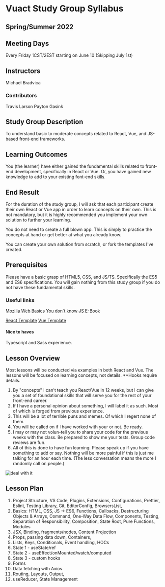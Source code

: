 # Vuact Study Group Syllabus

## Spring/Summer 2022

## Meeting Days

Every Friday 1CST/2EST starting on June 10 (Skipping July 1st)

## Instructors

Michael Bradvica

### Contributors

Travis Larson
Payton Gasink

## Study Group Description

To understand basic to moderate concepts related to React, Vue, and JS-based front-end frameworks.

## Learning Outcomes

You (the learner) have either gained the fundamental skills related to front-end development, specifically in React or Vue. Or, you have gained new knowledge to add to your existing font-end skills.

## End Result

For the duration of the study group, I will ask that each participant create their own React or Vue app in order to learn concepts on their own. This is not mandatory, but it is highly recommended you implement your own solution to further your learning.

You do not need to create a full blown app. This is simply to practice the concepts at hand or get better at what you already know.

You can create your own solution from scratch, or fork the templates I've created.

## Prerequisites

Please have a basic grasp of HTML5, CSS, and JS/TS. Specifically the ES5 and ES6 specifications. You will gain nothing from this study group if you do not have these fundamental skills.

### Useful links

[Mozilla Web Basics](https://developer.mozilla.org/en-US/docs/Learn/Getting_started_with_the_web)
[You don't know JS E-Book](https://github.com/getify/You-Dont-Know-JS)

[React Template](https://github.com/concept-practice/react-template)
[Vue Template](https://github.com/concept-practice/vue-template)

#### Nice to haves

Typescript and Sass experience.

## Lesson Overview

Most lessons will be conducted via examples in both React and Vue. The lessons will be focused on learning concepts, not details. \*\*Hooks require details.

1. By "concepts" I can't teach you React/Vue in 12 weeks, but I can give you a set of foundational skills that will serve you for the rest of your front-end career.
2. If I have a personal opinion about something, I will label it as such. Most of which is forged from previous experience.
3. This will be a lot of terrible puns and memes. Of which I regert none of them.
4. You will be called on if I have worked with your or not. Be ready.
5. I may or may not volun-tell you to share your code for the previous weeks with the class. Be prepared to show me your tests. Group code reviews are fun.
6. All of this is done to have fun learning. Please speak up if you have something to add or say. Nothing will be more painful if this is just me talking for an hour each time. (The less conversation means the more I randomly call on people.)

![deal with it](https://imgs.search.brave.com/7S0Lr5h_ozRo0HxMLklSRiBCWbmVJY8DVSoM22D54xY/rs:fit:355:225:1/g:ce/aHR0cHM6Ly90c2Ux/Lm1tLmJpbmcubmV0/L3RoP2lkPU9JUC5K/MmUyRm8wa1V0Z0hy/Y1J3akN6aFp3SGFK/NCZwaWQ9QXBp)

## Lesson Plan

1. Project Structure, VS Code, Plugins, Extensions, Configurations, Prettier, Eslint, Testing Library, Git, EditorConfig, BrowsersList,
2. Basics: HTML, CSS, JS -> ES6, Functions, Callbacks, Destructuring Objects & Arrays, Command, One-Way Data Flow, Components, Testing, Separation of Responsibility, Composition, State Root, Pure Functions, Modules
3. JSX, Binding, fragments/nodes, Content Projection
4. Props, passing data down, Containers,
5. Lists, Keys, Conditionals, Event handling, HOCs
6. State 1 - useState/ref
7. State 2 - useEffect/onMounted/watch/computed
8. State 3 - custom hooks
9. Forms
10. Data fetching with Axios
11. Routing, Layouts, Output,
12. useReducer, State Management
